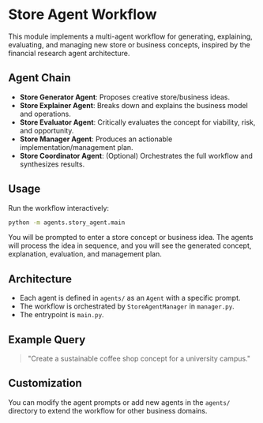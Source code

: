 # Store Agent Workflow

This module implements a multi-agent workflow for generating, explaining, evaluating, and managing new store or business concepts, inspired by the financial research agent architecture.

## Agent Chain

- **Store Generator Agent**: Proposes creative store/business ideas.
- **Store Explainer Agent**: Breaks down and explains the business model and operations.
- **Store Evaluator Agent**: Critically evaluates the concept for viability, risk, and opportunity.
- **Store Manager Agent**: Produces an actionable implementation/management plan.
- **Store Coordinator Agent**: (Optional) Orchestrates the full workflow and synthesizes results.

## Usage

Run the workflow interactively:

```bash
python -m agents.story_agent.main
```

You will be prompted to enter a store concept or business idea. The agents will process the idea in sequence, and you will see the generated concept, explanation, evaluation, and management plan.

## Architecture

- Each agent is defined in `agents/` as an `Agent` with a specific prompt.
- The workflow is orchestrated by `StoreAgentManager` in `manager.py`.
- The entrypoint is `main.py`.

## Example Query

> "Create a sustainable coffee shop concept for a university campus."

## Customization

You can modify the agent prompts or add new agents in the `agents/` directory to extend the workflow for other business domains. 